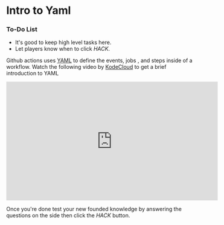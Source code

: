 # Intro to Yaml

<div class="aside">
<h3>To-Do List</h3>
<ul>
  <li>It's good to keep high level tasks here.</li>
  <li>Let players know when to click <em>HACK</em>.</li>
</ul>
</div>

Github actions uses [YAML](https://docs.ansible.com/ansible/latest/reference_appendices/YAMLSyntax.html#yaml-basics) to define the events, jobs , and steps inside of a workflow. Watch the following video by [KodeCloud](https://kodekloud.com/) to get a brief introduction to YAML

<iframe width="560" height="315" src="https://www.youtube.com/embed/o9pT9cWzbnI?start=59" title="YouTube video player" frameborder="0" allow="accelerometer; autoplay; clipboard-write; encrypted-media; gyroscope; picture-in-picture" allowfullscreen></iframe>

Once you're done test your new founded knowledge by answering the questions on the side then click the _HACK_ button.
